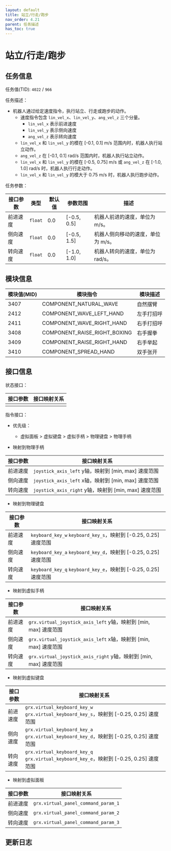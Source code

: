 ```yaml
---
layout: default
title: 站立/行走/跑步
nav_order: 4.21
parent: 任务描述
has_toc: true
---
```


# 站立/行走/跑步

## 任务信息

任务值(TID): `4022` / `966`

任务描述：

- 机器人通过给定速度指令，执行站立、行走或跑步的动作。
    - 速度指令包含 `lin_vel_x`、`lin_vel_y`、`ang_vel_z` 三个分量。
        - `lin_vel_x` 表示前进速度
        - `lin_vel_y` 表示侧向速度
        - `ang_vel_z` 表示转向速度
    - `lin_vel_x` 和 `lin_vel_y` 的模在 [-0.1, 0.1] m/s 范围内时，机器人执行站立动作。
    - `ang_vel_z` 在 [-0.1, 0.1] rad/s 范围内时，机器人执行站立动作。
    - `lin_vel_x` 和 `lin_vel_y` 的模在 [-0.5, 0.75] m/s 或 `ang_vel_z` 在 [-1.0, 1.0] rad/s 时，机器人执行行走动作。
    - `lin_vel_x` 和 `lin_vel_y` 的模大于 0.75 m/s 时，机器人执行跑步动作。

任务参数：

| 接口参数 | 类型      | 默认值 | 参数范围        | 描述                  |
|------|---------|-----|-------------|---------------------|
| 前进速度 | `float` | 0.0 | [-0.5, 0.5] | 机器人前进的速度，单位为 m/s。   |
| 侧向速度 | `float` | 0.0 | [-0.5, 1.5] | 机器人侧向移动的速度，单位为 m/s。 |
| 转向速度 | `float` | 0.0 | [-1.0, 1.0] | 机器人转向的速度，单位为 rad/s。 |

## 模块信息

| 模块值(MID) | 模块指令                         | 模块描述  |
|----------|------------------------------|-------|
| 3407     | COMPONENT_NATURAL_WAVE       | 自然摆臂  |
| 2412     | COMPONENT_WAVE_LEFT_HAND     | 左手打招呼 |
| 2411     | COMPONENT_WAVE_RIGHT_HAND    | 右手打招呼 |
| 3408     | COMPONENT_RAISE_RIGHT_BOXING | 右手握拳  |
| 3409     | COMPONENT_RAISE_RIGHT_HAND   | 右手举起  |
| 3410     | COMPONENT_SPREAD_HAND        | 双手张开  |

## 接口信息

状态接口：

| 接口参数 | 接口映射关系 |
|------|--------|
|      |        |

指令接口：

- 优先级：
    - 虚拟面板 > 虚拟键盘 > 虚拟手柄 > 物理键盘 > 物理手柄

- 映射到物理手柄

| 接口参数 | 接口映射关系                                       |
|------|----------------------------------------------|
| 前进速度 | `joystick_axis_left` y轴，映射到 [min, max] 速度范围  |
| 侧向速度 | `joystick_axis_left` x轴，映射到 [min, max] 速度范围  |
| 转向速度 | `joystick_axis_right` y轴，映射到 [min, max] 速度范围 |

- 映射到物理键盘

| 接口参数 | 接口映射关系                                                   |
|------|----------------------------------------------------------|
| 前进速度 | `keyboard_key_w` `keyboard_key_s`，映射到 [-0.25, 0.25] 速度范围 |
| 侧向速度 | `keyboard_key_a` `keyboard_key_d`，映射到 [-0.25, 0.25] 速度范围 |
| 转向速度 | `keyboard_key_q` `keyboard_key_e`，映射到 [-0.25, 0.25] 速度范围 |

- 映射到虚拟手柄

| 接口参数 | 接口映射关系                                                   |
|------|----------------------------------------------------------|
| 前进速度 | `grx.virtual_joystick_axis_left` y轴，映射到 [min, max] 速度范围  |
| 侧向速度 | `grx.virtual_joystick_axis_left` x轴，映射到 [min, max] 速度范围  |
| 转向速度 | `grx.virtual_joystick_axis_right` y轴，映射到 [min, max] 速度范围 |

- 映射到虚拟键盘

| 接口参数 | 接口映射关系                                                                           |
|------|----------------------------------------------------------------------------------|
| 前进速度 | `grx.virtual_keyboard_key_w` `grx.virtual_keyboard_key_s`，映射到 [-0.25, 0.25] 速度范围 |
| 侧向速度 | `grx.virtual_keyboard_key_a` `grx.virtual_keyboard_key_d`，映射到 [-0.25, 0.25] 速度范围 |
| 转向速度 | `grx.virtual_keyboard_key_q` `grx.virtual_keyboard_key_e`，映射到 [-0.25, 0.25] 速度范围 |

- 映射到虚拟面板

| 接口参数 | 接口映射关系                              |
|------|-------------------------------------|
| 前进速度 | `grx.virtual_panel_command_param_1` |
| 侧向速度 | `grx.virtual_panel_command_param_2` |
| 转向速度 | `grx.virtual_panel_command_param_3` |

## 更新日志
